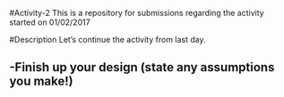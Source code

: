 #Activity-2
This is a repository for submissions regarding the activity started on 01/02/2017

#Description
Let’s continue the activity from last day.

-Finish up your design (state any assumptions you make!)
-